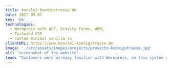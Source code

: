 ```yaml
---
title: kanzlei-koenigstrasse.de
date: 2022-03-01
key: 'kk'
technologies:
  - Wordpress with ACF, Gravity Forms, WPML
  - Tailwind CSS
  - Custom minimal vanilla JS
clientURL: https://www.kanzlei-koenigstrasse.de
image: './src/assets/images/projects/proyecto-koenigstrasse.jpg'
alt: 'screenshot of the website'
lead: "Customers were already familiar with Wordpress, so this system was maintained. Design was delivered to me as a Figma workspace. The English section has been expanded and unnecessary auxiliary plugins have been reduced to a minimum. All necessary functions are provided by the theme itself. There was a lot of technical debt, which is why I started from scratch. Only the existing contents were imported, then sorted into appropriate custom post types (previously all contents were unsorted in 'pages'). A lot of restructuring was done and formerly independent routes were sorted into superior areas. All changed routes were stored as redirects."
---
```


